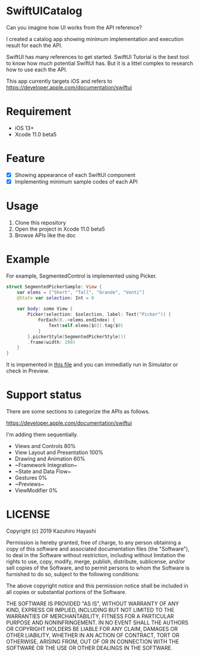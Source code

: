 # SwiftUICatalog

Can you imagine how UI works from the API reference?

I created a catalog app showing minimum implementation and execution result for each the API.

SwiftUI has many references to get started.
SwiftUI Tutorial is the best tool to know how much potential SwiftUI has.
But it is a littel complex to research how to use each the API.

This app currently targets iOS and refers to https://developer.apple.com/documentation/swiftui

# Requirement
- iOS 13+
- Xcode 11.0 beta5

# Feature
- [x] Showing appearance of each SwiftUI component
- [x] Implementing minimum sample codes of each API

# Usage
1. Clone this repository
2. Open the project in Xcode 11.0 beta5
3. Browse APIs like the doc

# Example
For example, SegmentedControl is implemented using Picker.

```swift
struct SegmentedPickerSample: View {
    var elems = ["Short", "Tall", "Grande", "Venti"]
    @State var selection: Int = 0
    
    var body: some View {
        Picker(selection: $selection, label: Text("Picker")) {
            ForEach(0..<elems.endIndex) {
                Text(self.elems[$0]).tag($0)
            }
        }.pickerStyle(SegmentedPickerStyle())
        .frame(width: 200)
    }
}
```

It is impemented in [this file](https://github.com/kazuhiro4949/SwiftUICatalog/blob/master/SwiftUICatalog/Views%20and%20Controls/Sample/SegmentedPickerSample.swift) and you can immediatly run in Simulator or check in Preview.


# Support status

There are some sections to categorize the APIs as follows.

https://developer.apple.com/documentation/swiftui 


I'm adding them sequentially.

- Views and Controls 80%  
- View Layout and Presentation 100% 
- Drawing and Animation  60%  
- ~Framework Integration~
- ~State and Data Flow~
- Gestures 0% 
- ~Previews~
- ViewModifier 0%

# LICENSE

Copyright (c) 2019 Kazuhiro Hayashi

Permission is hereby granted, free of charge, to any person obtaining a copy
of this software and associated documentation files (the "Software"), to deal
in the Software without restriction, including without limitation the rights
to use, copy, modify, merge, publish, distribute, sublicense, and/or sell
copies of the Software, and to permit persons to whom the Software is
furnished to do so, subject to the following conditions:

The above copyright notice and this permission notice shall be included in all
copies or substantial portions of the Software.

THE SOFTWARE IS PROVIDED "AS IS", WITHOUT WARRANTY OF ANY KIND, EXPRESS OR
IMPLIED, INCLUDING BUT NOT LIMITED TO THE WARRANTIES OF MERCHANTABILITY,
FITNESS FOR A PARTICULAR PURPOSE AND NONINFRINGEMENT. IN NO EVENT SHALL THE
AUTHORS OR COPYRIGHT HOLDERS BE LIABLE FOR ANY CLAIM, DAMAGES OR OTHER
LIABILITY, WHETHER IN AN ACTION OF CONTRACT, TORT OR OTHERWISE, ARISING FROM,
OUT OF OR IN CONNECTION WITH THE SOFTWARE OR THE USE OR OTHER DEALINGS IN THE
SOFTWARE.
